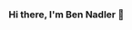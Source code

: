 ### Hi there, I'm Ben Nadler 👋

<!--
**nadlerBen/nadlerBen** is a ✨ _special_ ✨ repository because its `README.md` (this file) appears on your GitHub profile.

I'm a Software Developer with a BSc in Information Systems Engineering

- 🔭 I’m currently working on [Slumbering Weald](https://github.com/nadlerBen/slumbering-weald), A platform for Pokémon players to search and find other players to trade with built with React and Redux.
- 🌱 I’m currently learning React.js and Redux.js
- ⚡ Fun fact: 
  :blue_car: I like cars since I was young, especially Lamborghini.
  :art: I find Front-end development very appealing due to the combination of code and design.
  :space_invader: Favorite video games include God of War, Ghost of Tsushima and Horizon Zero Dawn. 
